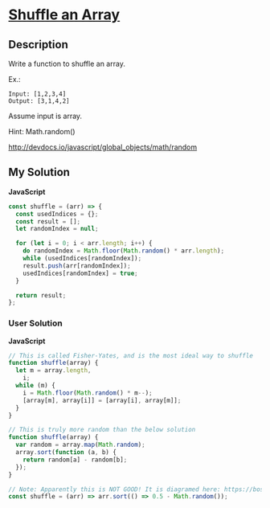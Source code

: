# [Shuffle an Array](https://www.codewars.com/kata/566b51166f88d7560c00001a)

## Description

Write a function to shuffle an array.

Ex.:

```
Input: [1,2,3,4]
Output: [3,1,4,2]
```

Assume input is array.

Hint: Math.random()

http://devdocs.io/javascript/global_objects/math/random

## My Solution

**JavaScript**

```js
const shuffle = (arr) => {
  const usedIndices = {};
  const result = [];
  let randomIndex = null;

  for (let i = 0; i < arr.length; i++) {
    do randomIndex = Math.floor(Math.random() * arr.length);
    while (usedIndices[randomIndex]);
    result.push(arr[randomIndex]);
    usedIndices[randomIndex] = true;
  }

  return result;
};
```

### User Solution

**JavaScript**

```js
// This is called Fisher-Yates, and is the most ideal way to shuffle
function shuffle(array) {
  let m = array.length,
    i;
  while (m) {
    i = Math.floor(Math.random() * m--);
    [array[m], array[i]] = [array[i], array[m]];
  }
}
```

```js
// This is truly more random than the below solution
function shuffle(array) {
  var random = array.map(Math.random);
  array.sort(function (a, b) {
    return random[a] - random[b];
  });
}
```

```js
// Note: Apparently this is NOT GOOD! It is diagramed here: https://bost.ocks.org/mike/shuffle/compare.html and explained here: http://www.robweir.com/blog/2010/02/microsoft-random-browser-ballot.html
const shuffle = (arr) => arr.sort(() => 0.5 - Math.random());
```
